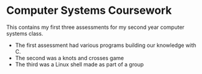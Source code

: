 # Computer Systems Coursework

This contains my first three assessments for my second year computer systems class.

- The first assessment had various programs building our knowledge with C.
- The second was a knots and crosses game
- The third was a Linux shell made as part of a group
